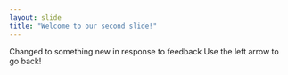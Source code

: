 ```yaml
---
layout: slide
title: "Welcome to our second slide!"
---
```

Changed to something new in response to feedback
Use the left arrow to go back!
